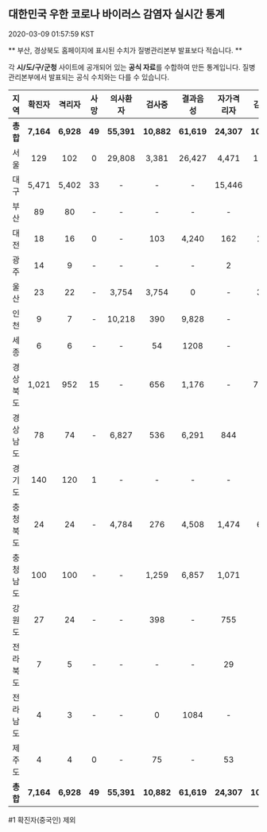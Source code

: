 
## 대한민국 우한 코로나 바이러스 감염자 실시간 통계
2020-03-09 01:57:59 KST

** 부산, 경상북도 홈페이지에 표시된 수치가 질병관리본부 발표보다 적습니다. **

각 **시/도/구/군청** 사이트에 공개되어 있는 **공식 자료**를 수합하여 만든 통계입니다.
질병관리본부에서 발표되는 공식 수치와는 다를 수 있습니다.


        
|  지역  | 확진자 |  격리자  |  사망  |  의사환자  |  검사중  |  결과음성  |  자가격리자  |  감시중  |  감시해제  |  퇴원  |
|:------:|:------:|:--------:|:--------:|:----------:|:--------:|:----------------:|:------------:|:--------:|:----------:|:--:|
|**총합**|**7,164**|**6,928**|**49**|**55,391**|**10,882**|**61,619**|**24,307**|**10,626**|**7,028**|**163**|
|서울|129|102|0|29,808|3,381|26,427|4,471|1,623|2,848|27|
|대구|5,471|5,402|33 |-|-|-|15,446|-|-|36 |
|부산|89|80|-|-|-|-|-|-|-|9|
|대전|18|16|0|-|103|4,240|162|162|186|2|
|광주|14|9|-|-|-|-|2|-|-|3|
|울산|23|22|-|3,754|3,754|0|-|351|175|1|
|인천|9|7|-|10,218|390|9,828|-|-|-|2|
|세종|6|6|-|-|54|1208|-|-|-|-|
|경상북도|1,021|952|15|-|656|1,176|-|7,746|2,667|54|
|경상남도|78|74|-|6,827|536|6,291|844|-|-|4|
|경기도|140|120|1|-|-|-|-|-|-|19|
|충청북도|24|24|-|4,784|276|4,508|1,474|685|789|-|
|충청남도|100|100|-|-|1,259|6,857|1,071|-|-|-|
|강원도|27|24|-|-|398|-|755|-|-|3|
|전라북도|7|5|-|-|-|-|29|-|-|2|
|전라남도|4|3|-|-|0|1084|-|59|168|1|
|제주도|4|4|0|-|75|-|53|-|195|-|
|**총합**|**7,164**|**6,928**|**49**|**55,391**|**10,882**|**61,619**|**24,307**|**10,626**|**7,028**|**163**|

        

#1 확진자(중국인) 제외
    